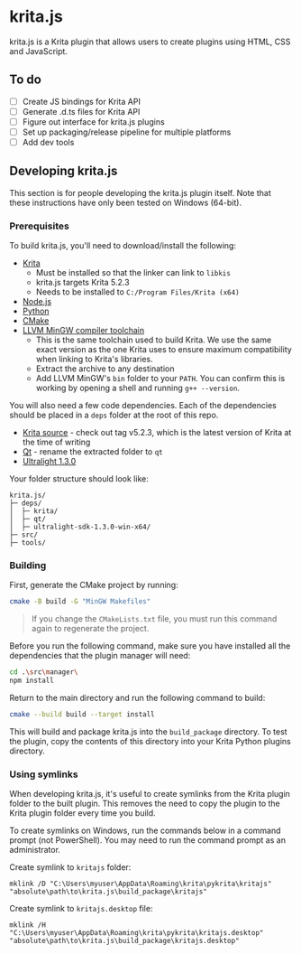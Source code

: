 # krita.js

krita.js is a Krita plugin that allows users to create plugins using HTML, CSS and JavaScript.

## To do

- [ ] Create JS bindings for Krita API
- [ ] Generate .d.ts files for Krita API
- [ ] Figure out interface for krita.js plugins
- [ ] Set up packaging/release pipeline for multiple platforms
- [ ] Add dev tools

## Developing krita.js

This section is for people developing the krita.js plugin itself. Note that these instructions have only been tested on Windows (64-bit).

### Prerequisites

To build krita.js, you'll need to download/install the following:

- [Krita](https://krita.org/en/download/)
  - Must be installed so that the linker can link to `libkis`
  - krita.js targets Krita 5.2.3
  - Needs to be installed to `C:/Program Files/Krita (x64)`
- [Node.js](https://nodejs.org/en)
- [Python](https://www.python.org/)
- [CMake](https://cmake.org/download/)
- [LLVM MinGW compiler toolchain](https://github.com/mstorsjo/llvm-mingw/releases/download/20220906/llvm-mingw-20220906-ucrt-x86_64.zip)
  - This is the same toolchain used to build Krita. We use the same exact version as the one Krita uses to ensure maximum compatibility when linking to Krita's libraries.
  - Extract the archive to any destination
  - Add LLVM MinGW's `bin` folder to your `PATH`. You can confirm this is working by opening a shell and running `g++ --version`.

You will also need a few code dependencies. Each of the dependencies should be placed in a `deps` folder at the root of this repo.

- [Krita source](https://invent.kde.org/graphics/krita) - check out tag v5.2.3, which is the latest version of Krita at the time of writing
- [Qt](https://invent.kde.org/dkazakov/krita-ci-artifacts-windows-qt5.15/-/package_files/930824/download) - rename the extracted folder to `qt`
- [Ultralight 1.3.0](https://ultralight-files.sfo3.cdn.digitaloceanspaces.com/ultralight-sdk-1.3.0-win-x64.7z)

Your folder structure should look like:

```
krita.js/
├─ deps/
│  ├─ krita/
│  ├─ qt/
│  ├─ ultralight-sdk-1.3.0-win-x64/
├─ src/
├─ tools/
```

### Building

First, generate the CMake project by running:

```sh
cmake -B build -G "MinGW Makefiles"
```

> If you change the `CMakeLists.txt` file, you must run this command again to regenerate the project.

Before you run the following command, make sure you have installed all the dependencies that the plugin manager will need:
```sh
cd .\src\manager\
npm install
```

Return to the main directory and run the following command to build:

```sh
cmake --build build --target install
```

This will build and package krita.js into the `build_package` directory. To test the plugin, copy the contents of this directory into your Krita Python plugins directory.

### Using symlinks

When developing krita.js, it's useful to create symlinks from the Krita plugin folder to the built plugin. This removes the need to copy the plugin to the Krita plugin folder every time you build.

To create symlinks on Windows, run the commands below in a command prompt (not PowerShell). You may need to run the command prompt as an administrator.

Create symlink to `kritajs` folder:

```
mklink /D "C:\Users\myuser\AppData\Roaming\krita\pykrita\kritajs" "absolute\path\to\krita.js\build_package\kritajs"
```

Create symlink to `kritajs.desktop` file:

```
mklink /H "C:\Users\myuser\AppData\Roaming\krita\pykrita\kritajs.desktop" "absolute\path\to\krita.js\build_package\kritajs.desktop"
```
